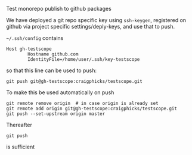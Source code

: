Test monorepo publish to github packages

We have deployed a git repo specific key using `ssh-keygen`,
registered on github via project specific settings/deply-keys,
and use that to push.

`~/.ssh/config` contains
```
Host gh-testscope
        Hostname github.com
        IdentityFile=/home/user/.ssh/key-testscope
```
so that this line can be used to push:
```
git push git@gh-testscope:craigphicks/testscope.git
```

To make this be used automatically on push
```
git remote remove origin  # in case origin is already set
git remote add origin git@gh-testscope:craigphicks/testscope.git
git push --set-upstream origin master
```
Thereafter 
```
git push 
```
is sufficient


